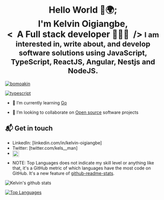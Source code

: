

<!--
**kelwaffi/kelwaffi** is a ✨ _special_ ✨ repository because its `README.md` (this file) appears on your GitHub profile.

Here are some ideas to get you started:

- 🔭 I’m currently working on ...

- 👯 I’m looking to collaborate on ...
- 🤔 I’m looking for help with ...
- 💬 Ask me about ...
- 📫 How to reach me: ...
- 😄 Pronouns: ...
- ⚡ Fun fact: ...
-->


<h1 align="center"> 
    Hello World 👋🌍; </br>I'm Kelvin Oigiangbe,<br/>&lt;&nbsp; A Full stack developer 👨🏽‍💻 &nbsp;/&gt;
    <small color="lightBlue">  I am interested in, write about, and develop software solutions
using JavaScript, TypeScript, ReactJS, Angular, Nestjs and NodeJS.</small>
</h1>
<p align="left"> <a href="https://twitter.com/kels__man" target="blank"><img src="https://img.shields.io/twitter/follow/kels__man?logo=twitter&style=for-the-badge" alt="bomoakin" /></a> </p>

[![typescript](https://img.shields.io/badge/TypeScript-Fan-FAC151.svg?logo=typescript&logoWidth=20)](https://github.com/kelwaffi)


- 🌱 I’m currently learning [Go](https://go.dev/doc/) 

- 👯 I’m looking to collaborate on [Open source](https://en.wikipedia.org/wiki/Open_source) software projects



## 📬 Get in touch
<!-- 
- Web: [natterstefan.me][1] -->
- LinkedIn: [linkedin.com/in/kelvin-oigiangbe]
- Twitter: [twitter.com/kels__man]
- <a href="https://wa.me/2347033445286">
  <img align="left" alt="My contact" width="21px" src="https://image.flaticon.com/icons/png/512/124/124034.png" />
</a>



 * NOTE: Top Languages does not indicate my skill level or anything like that, it's a GitHub metric of which languages have the most code on GitHub. It's a new feature of [github-readme-stats](https://github.com/kelwaffi/github-readme-stats).


<img align="center" src="https://github-readme-stats.vercel.app/api?username=kelwaffi&show_icons=true&include_all_commits=true&theme=radical&title_color=FFC73E" alt="Kelvin's github stats" />

[![Top Languages](https://github-readme-stats.vercel.app/api/top-langs/?username=kelwaffi&theme=radical&title_color=FFC73E)](https://github.com/kelwaffi/github-readme-stats)

